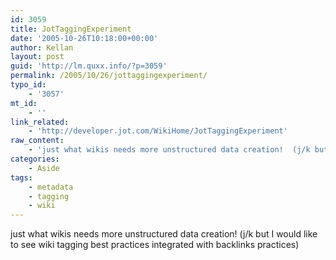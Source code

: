 ```yaml
---
id: 3059
title: JotTaggingExperiment
date: '2005-10-26T10:18:00+00:00'
author: Kellan
layout: post
guid: 'http://lm.quxx.info/?p=3059'
permalink: /2005/10/26/jottaggingexperiment/
typo_id:
    - '3057'
mt_id:
    - ''
link_related:
    - 'http://developer.jot.com/WikiHome/JotTaggingExperiment'
raw_content:
    - 'just what wikis needs more unstructured data creation!  (j/k but I would like to see wiki tagging best practices integrated with backlinks practices)'
categories:
    - Aside
tags:
    - metadata
    - tagging
    - wiki
---
```


just what wikis needs more unstructured data creation! (j/k but I would like to see wiki tagging best practices integrated with backlinks practices)